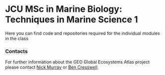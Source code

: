 # JCU MSc in Marine Biology: Techniques in Marine Science 1



Here you can find code and repositories required for the individual modules in the class


### Contacts
For further information about the GEO Global Ecosystems Atlas project please contact [Nick Murray](nicholas.murray@jcu.edu.au) or [Ben Cresswell](benjamin.cresswell@jcu.edu.au).
